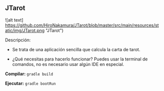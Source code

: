 ## JTarot

![alt text] https://github.com/HiroNakamura/JTarot/blob/master/src/main/resources/static/img/JTarot.png "JTarot")

Descripción:
* Se trata de una aplicación sencilla que calcula la carta de tarot.

* ¿Qué necesitas para hacerlo funcionar?
   Puedes usar la terminal de comandos, no es necesario usar algún IDE en especial.

**Compilar:**
``
gradle build
``

**Ejecutar:**
``
gradle bootRun
``



